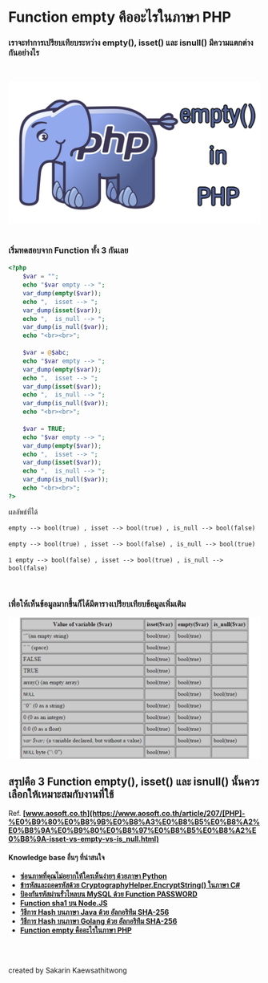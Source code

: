 # Function empty คืออะไรในภาษา PHP

### เราจะทำการเปรียบเทียบระหว่าง empty(), isset() และ isnull() มีความแตกต่างกันอย่างไร
<br>

![](../../assets/img/PHP00.png) 
<br>
<br>

### เริ่มทดสอบจาก Function ทั้ง 3 กันเลย

```php
<?php
    $var = "";
    echo "$var empty --> ";
    var_dump(empty($var));
    echo ",  isset --> ";
    var_dump(isset($var));
    echo ",  is_null --> ";
    var_dump(is_null($var));
    echo "<br><br>";

    $var = @$abc;
    echo "$var empty --> ";
    var_dump(empty($var));
    echo ",  isset --> ";
    var_dump(isset($var));
    echo ",  is_null --> ";
    var_dump(is_null($var));
    echo "<br><br>";

    $var = TRUE;
    echo "$var empty --> ";
    var_dump(empty($var));
    echo ",  isset --> ";
    var_dump(isset($var));
    echo ",  is_null --> ";
    var_dump(is_null($var));
    echo "<br><br>";
?>
```
ผลลัพธ์ที่ได้
```
empty --> bool(true) , isset --> bool(true) , is_null --> bool(false)

empty --> bool(true) , isset --> bool(false) , is_null --> bool(true)

1 empty --> bool(false) , isset --> bool(true) , is_null --> bool(false)

```

<br>

### เพื่อให้เห็นข้อมูลมากขึ้นก็ได้มีตารางเปรียบเทียบข้อมูลเพิ่มเติม
![](../../assets/img/PHP01.png)

## สรุปคือ 3 Function empty(), isset() และ isnull() นั้นควรเลือกให้เหมาะสมกับงานที่ใช้

Ref. **[www.aosoft.co.th](https://www.aosoft.co.th/article/207/[PHP]-%E0%B9%80%E0%B8%9B%E0%B8%A3%E0%B8%B5%E0%B8%A2%E0%B8%9A%E0%B9%80%E0%B8%97%E0%B8%B5%E0%B8%A2%E0%B8%9A-isset-vs-empty-vs-is_null.html)**

#### Knowledge base อื่นๆ ที่น่าสนใจ
* **[ซ่อนภาพที่คุณไม่อยากให้ใครเห็นง่ายๆ ด้วยภาษา Python](../Python/)**
* **[ข้ารหัสและถอดรหัสด้วย CryptographyHelper.EncryptString() ในภาษา C#](../Csharp/)**
* **[ป้องกันรหัสผ่านรั่วไหลบน MySQL ด้วย Function PASSWORD](../MySQL/)**
* **[Function sha1 บน Node.JS](../JavaScript/)**
* **[วิธีการ Hash บนภาษา Java ด้วย อัลกอริทึม SHA-256](../Java/)**
* **[วิธีการ Hash บนภาษา Golang ด้วย อัลกอริทึม SHA-256](../Golang/)**
* **[Function empty คืออะไรในภาษา PHP](../PHP/)**
<br>
<br>

created by Sakarin Kaewsathitwong